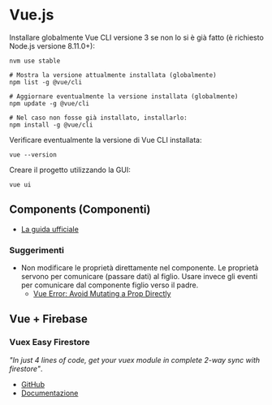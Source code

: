 # Vue.js

Installare globalmente Vue CLI versione 3 se non lo si è già fatto (è richiesto Node.js versione 8.11.0+):

```
nvm use stable

# Mostra la versione attualmente installata (globalmente)
npm list -g @vue/cli

# Aggiornare eventualmente la versione installata (globalmente)
npm update -g @vue/cli

# Nel caso non fosse già installato, installarlo:
npm install -g @vue/cli
```

Verificare eventualmente la versione di Vue CLI installata:

```
vue --version
```

Creare il progetto utilizzando la GUI:

```
vue ui
```

## Components (Componenti)

* [La guida ufficiale](https://vuejs.org/v2/guide/components.html)

### Suggerimenti

* Non modificare le proprietà direttamente nel componente. Le proprietà servono per comunicare (passare dati) al figlio. Usare invece gli eventi per comunicare dal componente figlio verso il padre.
  * [Vue Error: Avoid Mutating a Prop Directly](https://michaelnthiessen.com/avoid-mutating-prop-directly/)

## Vue + Firebase

### Vuex Easy Firestore
*"In just 4 lines of code, get your vuex module in complete 2-way sync with firestore"*.
* [GitHub](https://github.com/mesqueeb/vuex-easy-firestore)
* [Documentazione](https://mesqueeb.github.io/vuex-easy-firestore/)
